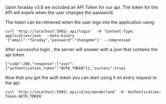 Upon faraday v3.8 we included an API Token for our api.
The token for the API will expire when the user changes the password.

The token can be retrieved when the user logs into the application using:

```
curl 'http://localhost:5985/_api/login'  -H 'Content-Type: application/json' --data-binary '{"email":"faraday","password":"changeme"}' --compressed
```

After successful login , the server will answer with a json that contains the api token.

```
{"code":200,"response":{"user":{"authentication_token":"AUTH_TOKEN"}},"success":true}
```

Now that you got the auth token you can start using it on every request to the api:

```
curl 'http://localhost:5985/_api/v2/ws/wonderland' -H 'Authentication-Token:AUTH_TOKEN'
```